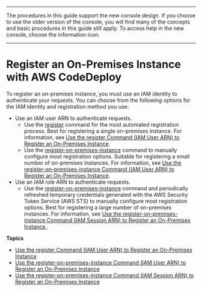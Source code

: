 --------

 The procedures in this guide support the new console design\. If you choose to use the older version of the console, you will find many of the concepts and basic procedures in this guide still apply\. To access help in the new console, choose the information icon\. 

--------

# Register an On\-Premises Instance with AWS CodeDeploy<a name="on-premises-instances-register"></a>

To register an on\-premises instance, you must use an IAM identity to authenticate your requests\. You can choose from the following options for the IAM identity and registration method you use:
+ Use an IAM user ARN to authenticate requests\.
  + Use the [register](https://docs.aws.amazon.com/cli/latest/reference/deploy/register.html) command for the most automated registration process\. Best for registering a single on\-premises instance\. For information, see [Use the register Command \(IAM User ARN\) to Register an On\-Premises Instance](instances-on-premises-register-instance.md)\. 
  + Use the [register\-on\-premises\-instance](https://docs.aws.amazon.com/cli/latest/reference/deploy/register-on-premises-instance.html) command to manually configure most registration options\. Suitable for registering a small number of on\-premises instances\. For information, see [Use the register\-on\-premises\-instance Command \(IAM User ARN\) to Register an On\-Premises Instance](register-on-premises-instance-iam-user-arn.md)\. 
+ Use an IAM role ARN to authenticate requests\. 
  + Use the [register\-on\-premises\-instance](https://docs.aws.amazon.com/cli/latest/reference/deploy/register-on-premises-instance.html) command and periodically refreshed temporary credentials generated with the AWS Security Token Service \(AWS STS\) to manually configure most registration options\. Best for registering a large number of on\-premises instances\. For information, see [Use the register\-on\-premises\-instance Command \(IAM Session ARN\) to Register an On\-Premises Instance ](register-on-premises-instance-iam-session-arn.md)\.

**Topics**
+ [Use the register Command \(IAM User ARN\) to Register an On\-Premises Instance](instances-on-premises-register-instance.md)
+ [Use the register\-on\-premises\-instance Command \(IAM User ARN\) to Register an On\-Premises Instance](register-on-premises-instance-iam-user-arn.md)
+ [Use the register\-on\-premises\-instance Command \(IAM Session ARN\) to Register an On\-Premises Instance](register-on-premises-instance-iam-session-arn.md)